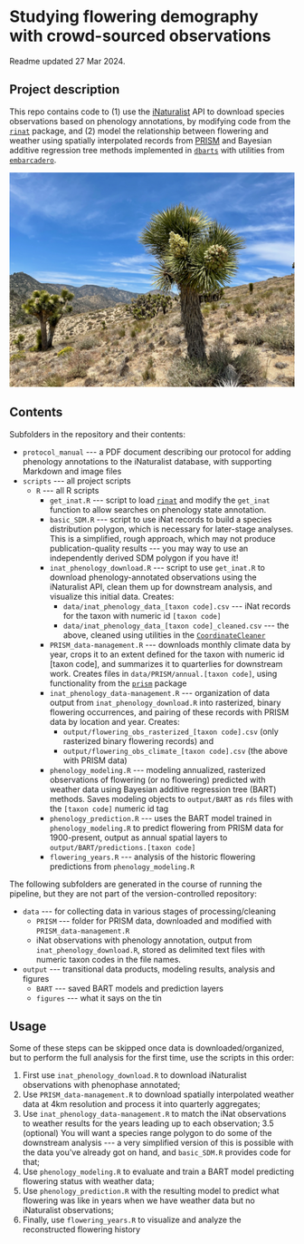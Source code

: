 Studying flowering demography with crowd-sourced observations 
==============================================================

Readme updated 27 Mar 2024. 


Project description
-------------------

This repo contains code to (1) use the [iNaturalist](https://www.inaturalist.org) API to download species observations based on phenology annotations, by modifying code from the [`rinat`](https://cran.r-project.org/web/packages/rinat/index.html) package, and (2) model the relationship between flowering and weather using spatially interpolated records from [PRISM](https://prism.oregonstate.edu) and Bayesian additive regression tree methods implemented in [`dbarts`](https://cran.r-project.org/web/packages/dbarts) with utilities from [`embarcadero`](https://github.com/cjcarlson/embarcadero).


![A Joshua tree with, a conical cluster of white-green flowers on one branch and a cluster of green, golf-ball-sized fruits on another](protocol_manual/Joshua_tree_flowering_fruiting.jpeg "A Joshua tree bearing open flowers and mature fruit, in Walker Pass, California")


Contents
--------

Subfolders in the repository and their contents:
 
- `protocol_manual` --- a PDF document describing our protocol for adding phenology annotations to the iNaturalist database, with supporting Markdown and image files
- `scripts` --- all project scripts
	- `R` --- all R scripts
		- `get_inat.R` --- script to load [`rinat`](https://cran.r-project.org/web/packages/rinat/index.html) and modify the `get_inat` function to allow searches on phenology state annotation.
		- `basic_SDM.R` --- script to use iNat records to build a species distribution polygon, which is necessary for later-stage analyses. This is a simplified, rough approach, which may not produce publication-quality results --- you may way to use an independently derived SDM polygon if you have it!
		- `inat_phenology_download.R` --- script to use `get_inat.R` to download phenology-annotated observations using the iNaturalist API, clean them up for downstream analysis, and visualize this initial data. Creates:
			- `data/inat_phenology_data_[taxon code].csv` --- iNat records for the taxon with numeric id `[taxon code]`
			- `data/inat_phenology_data_[taxon code]_cleaned.csv` --- the above, cleaned using utilities in the [`CoordinateCleaner`](https://ropensci.github.io/CoordinateCleaner/)
		- `PRISM_data-management.R` --- downloads monthly climate data by year, crops it to an extent defined for the  taxon with numeric id [taxon code], and summarizes it to quarterlies for downstream work. Creates files in `data/PRISM/annual.[taxon code]`, using functionality from the [`prism`](https://cran.r-project.org/web/packages/prism/index.html) package
		- `inat_phenology_data-management.R` --- organization of data output from `inat_phenology_download.R` into rasterized, binary flowering occurrences, and pairing of these records with PRISM data by location and year. Creates: 
			- `output/flowering_obs_rasterized_[taxon code].csv` (only rasterized binary flowering records) and 
			- `output/flowering_obs_climate_[taxon code].csv` (the above with PRISM data)
		- `phenology_modeling.R` --- modeling annualized, rasterized observations of flowering (or no flowering) predicted with weather data using Bayesian additive regression tree (BART) methods. Saves modeling objects to `output/BART` as `rds` files with the `[taxon code]` numeric id tag
		- `phenology_prediction.R` --- uses the BART model trained in  `phenology_modeling.R` to predict flowering from PRISM data for 1900-present, output as annual spatial layers to `output/BART/predictions.[taxon code]`
		- `flowering_years.R` --- analysis of the historic flowering predictions from `phenology_modeling.R`

The following subfolders are generated in the course of running the pipeline, but they are not part of the version-controlled repository:

- `data` --- for collecting data in various stages of processing/cleaning
	- `PRISM` --- folder for PRISM data, downloaded and modified with `PRISM_data-management.R`
	- iNat observations with phenology annotation, output from `inat_phenology_download.R`, stored as delimited text files with numeric taxon codes in the file names. 
- `output` --- transitional data products, modeling results, analysis and figures
	- `BART` --- saved BART models and prediction layers
	- `figures` --- what it says on the tin
	
	
Usage
-----

Some of these steps can be skipped once data is downloaded/organized, but to perform the full analysis for the first time, use the scripts in this order:

1. First use `inat_phenology_download.R` to download iNaturalist observations with phenophase annotated;
2. Use `PRISM_data-management.R` to download spatially interpolated weather data at 4km resolution and process it into quarterly aggregates;
3. Use `inat_phenology_data-management.R` to match the iNat observations to weather results for the years leading up to each observation;
3.5 (optional) You will want a species range polygon to do some of the downstream analysis --- a very simplified version of this is possible with the data you've already got on hand, and `basic_SDM.R` provides code for that;
4. Use `phenology_modeling.R` to evaluate and train a BART model predicting flowering status with weather data; 
5. Use `phenology_prediction.R` with the resulting model to predict what flowering was like in years when we have weather data but no iNaturalist observations;
6. Finally, use `flowering_years.R` to visualize and analyze the reconstructed flowering history

